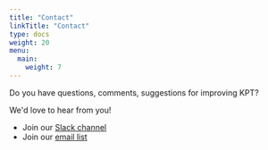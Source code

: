 ```yaml
---
title: "Contact"
linkTitle: "Contact"
type: docs
weight: 20
menu:
  main:
    weight: 7
---
```


Do you have questions, comments, suggestions for improving KPT?

We'd love to hear from you!

- Join our [Slack channel](https://kubernetes.slack.com/channels/kpt)
- Join our [email list](https://groups.google.com/forum/#!forum/kpt-users)
